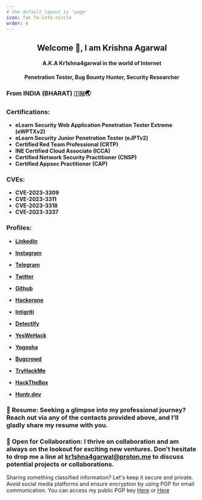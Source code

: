 ```yaml
---
# the default layout is 'page'
icon: fas fa-info-circle
order: 4
---
```

<base target="_blank"> 

## **<center> Welcome 👋, I am Krishna Agarwal </center>**
#### <center> A.K.A Kr1shna4garwal in the world of Internet </center>
#### <center> Penetration Tester, Bug Bounty Hunter, Security Researcher </center>

### From **INDIA (BHARAT) 🇮🇳🌏**

### Certifications: 
- **eLearn Security Web Application Penetration Tester Extreme (eWPTXv2)**
- **eLearn Security Junior Penetration Tester (eJPTv2)**
- **Certified Red Team Professional (CRTP)**
- **INE Certified Cloud Associate (ICCA)**
- **Certified Network Security Practitioner (CNSP)**
- **Certified Appsec Practitioner (CAP)**

### CVEs: 
- **CVE-2023-3309**
- **CVE-2023-3311**
- **CVE-2023-3318**
- **CVE-2023-3337**

### Profiles:
- [**LinkedIn**](https://www.linkedin.com/in/kr1shna4garwal)
- [**Instagram**](https://www.instagram.com/kr1shna4garwal)
- [**Telegram**](https://telegram.me/kr1shna4garwal)
- [**Twitter**](https://twitter.com/Kr1shna4garwal)
- [**Github**](https://github.com/kr1shna4garwal)

- [**Hackerone**](https://hackerone.com/kr1shna4garwal)
- [**Intigriti**](https://app.intigriti.com/profile/kr1shna4garwal)
- [**Detectify**](https://cs.detectify.com/profile/kr1shna4garwal)
- [**YesWeHack**](https://yeswehack.com/hunters/kr1shna4garwal)
- [**Yogosha**](http://app.yogosha.com/r/kr1shna4garwal)
- [**Bugcrowd**](https://bugcrowd.com/kr1shna4garwal)
- [**TryHackMe**](https://tryhackme.com/p/Kr1shna4garwal)
- [**HackTheBox**](https://app.hackthebox.com/profile/685392)
- [**Huntr.dev**](https://huntr.dev/users/kr1shna4garwal)


### 📄 Resume: Seeking a glimpse into my professional journey? Reach out via any of the contacts provided above, and I'll gladly share my resume with you.

### 💼 Open for Collaboration: I thrive on collaboration and am always on the lookout for exciting new ventures. Don't hesitate to drop me a line at <a href="mailto:kr1shna4garwal@proton.me">kr1shna4garwal@proton.me</a> to discuss potential projects or collaborations.

Sharing something classified information? Let's keep it secure and private. Avoid social media platforms and ensure encryption by using PGP for email communication. You can access my public PGP key <a href="https://raw.githubusercontent.com/Kr1shna4garwal/kr1shna4garwal.github.io/main/_media/kr1shna4garwal.asc">Here</a> or <a href="https://keys.openpgp.org/vks/v1/by-fingerprint/FB86DAE10BC8DD07D740BD5C608C3DB96D44D211">Here</a>

